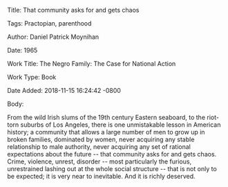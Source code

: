 Title:  That community asks for and gets chaos

Tags:   Practopian, parenthood

Author: Daniel Patrick Moynihan

Date:   1965

Work Title: The Negro Family: The Case for National Action

Work Type: Book

Date Added: 2018-11-15 16:24:42 -0800

Body: 

From the wild Irish slums of the 19th century Eastern seaboard, to the riot-torn suburbs of Los Angeles, there is one unmistakable lesson in American history; a community that allows a large number of men to grow up in broken families, dominated by women, never acquiring any stable relationship to male authority, never acquiring any set of rational expectations about the future -- that community asks for and gets chaos. Crime, violence, unrest, disorder -- most particularly the furious, unrestrained lashing out at the whole social structure -- that is not only to be expected; it is very near to inevitable. And it is richly deserved.

